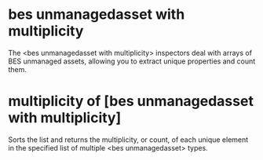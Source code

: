 # bes unmanagedasset with multiplicity

The &lt;bes unmanagedasset with multiplicity&gt; inspectors deal with arrays of BES unmanaged assets, allowing you to extract unique properties and count them.

# multiplicity of [bes unmanagedasset with multiplicity]

Sorts the list and returns the multiplicity, or count, of each unique element in the specified list of multiple &lt;bes unmanagedasset&gt; types.
